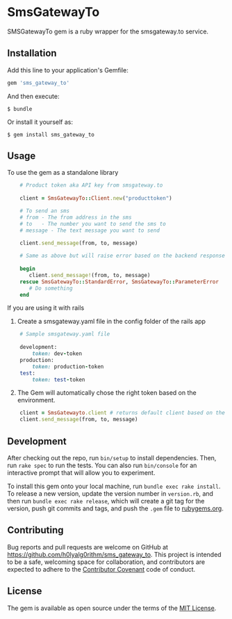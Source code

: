 # SmsGatewayTo

SMSGatewayTo gem is a ruby wrapper for the smsgateway.to service.

## Installation

Add this line to your application's Gemfile:

```ruby
gem 'sms_gateway_to'
```

And then execute:

    $ bundle

Or install it yourself as:

    $ gem install sms_gateway_to

## Usage

To use the gem as a standalone library

```ruby
	# Product token aka API key from smsgateway.to 
	
	client = SmsGatewayTo::Client.new("producttoken") 

	# To send an sms 
	# from - The from address in the sms
	# to   - The number you want to send the sms to
	# message - The text message you want to send

	client.send_message(from, to, message)
	
	# Same as above but will raise error based on the backend response
	
	begin
	   client.send_message!(from, to, message)
	rescue SmsGatewayTo::StandardError, SmsGatewayTo::ParameterError
	   # Do something
	end
```

If you are using it with rails


1. Create a smsgateway.yaml file in the config folder of the rails app

```ruby
	# Sample smsgateway.yaml file
	
	development:
		token: dev-token
	production:
		token: production-token
	test:
		token: test-token
```

2. The Gem will automatically chose the right token based on the environment.

```ruby
	client = SmsGatewayto.client # returns default client based on the environment
	client.send_message(from, to, message)
```

## Development

After checking out the repo, run `bin/setup` to install dependencies. Then, run `rake spec` to run the tests. You can also run `bin/console` for an interactive prompt that will allow you to experiment.

To install this gem onto your local machine, run `bundle exec rake install`. To release a new version, update the version number in `version.rb`, and then run `bundle exec rake release`, which will create a git tag for the version, push git commits and tags, and push the `.gem` file to [rubygems.org](https://rubygems.org).

## Contributing

Bug reports and pull requests are welcome on GitHub at https://github.com/h0lyalg0rithm/sms_gateway_to. This project is intended to be a safe, welcoming space for collaboration, and contributors are expected to adhere to the [Contributor Covenant](http://contributor-covenant.org) code of conduct.


## License

The gem is available as open source under the terms of the [MIT License](http://opensource.org/licenses/MIT).

